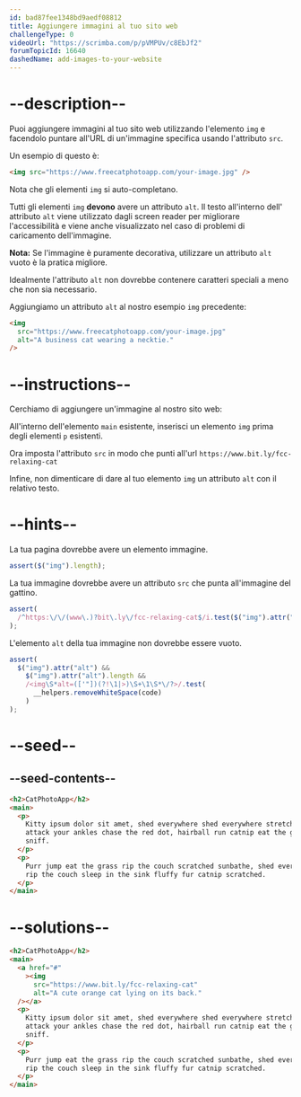 ```yaml
---
id: bad87fee1348bd9aedf08812
title: Aggiungere immagini al tuo sito web
challengeType: 0
videoUrl: "https://scrimba.com/p/pVMPUv/c8EbJf2"
forumTopicId: 16640
dashedName: add-images-to-your-website
---
```


# --description--

Puoi aggiungere immagini al tuo sito web utilizzando l'elemento `img` e facendolo puntare all'URL di un'immagine specifica usando l'attributo `src`.

Un esempio di questo è:

```html
<img src="https://www.freecatphotoapp.com/your-image.jpg" />
```

Nota che gli elementi `img` si auto-completano.

Tutti gli elementi `img` **devono** avere un attributo `alt`. Il testo all'interno dell' attributo `alt` viene utilizzato dagli screen reader per migliorare l'accessibilità e viene anche visualizzato nel caso di problemi di caricamento dell'immagine.

**Nota:** Se l'immagine è puramente decorativa, utilizzare un attributo `alt` vuoto è la pratica migliore.

Idealmente l'attributo `alt` non dovrebbe contenere caratteri speciali a meno che non sia necessario.

Aggiungiamo un attributo `alt` al nostro esempio `img` precedente:

```html
<img
  src="https://www.freecatphotoapp.com/your-image.jpg"
  alt="A business cat wearing a necktie."
/>
```

# --instructions--

Cerchiamo di aggiungere un'immagine al nostro sito web:

All'interno dell'elemento `main` esistente, inserisci un elemento `img` prima degli elementi `p` esistenti.

Ora imposta l'attributo `src` in modo che punti all'url `https://www.bit.ly/fcc-relaxing-cat`

Infine, non dimenticare di dare al tuo elemento `img` un attributo `alt` con il relativo testo.

# --hints--

La tua pagina dovrebbe avere un elemento immagine.

```js
assert($("img").length);
```

La tua immagine dovrebbe avere un attributo `src` che punta all'immagine del gattino.

```js
assert(
  /^https:\/\/(www\.)?bit\.ly\/fcc-relaxing-cat$/i.test($("img").attr("src"))
);
```

L'elemento `alt` della tua immagine non dovrebbe essere vuoto.

```js
assert(
  $("img").attr("alt") &&
    $("img").attr("alt").length &&
    /<img\S*alt=(['"])(?!\1|>)\S+\1\S*\/?>/.test(
      __helpers.removeWhiteSpace(code)
    )
);
```

# --seed--

## --seed-contents--

```html
<h2>CatPhotoApp</h2>
<main>
  <p>
    Kitty ipsum dolor sit amet, shed everywhere shed everywhere stretching
    attack your ankles chase the red dot, hairball run catnip eat the grass
    sniff.
  </p>
  <p>
    Purr jump eat the grass rip the couch scratched sunbathe, shed everywhere
    rip the couch sleep in the sink fluffy fur catnip scratched.
  </p>
</main>
```

# --solutions--

```html
<h2>CatPhotoApp</h2>
<main>
  <a href="#"
    ><img
      src="https://www.bit.ly/fcc-relaxing-cat"
      alt="A cute orange cat lying on its back."
  /></a>
  <p>
    Kitty ipsum dolor sit amet, shed everywhere shed everywhere stretching
    attack your ankles chase the red dot, hairball run catnip eat the grass
    sniff.
  </p>
  <p>
    Purr jump eat the grass rip the couch scratched sunbathe, shed everywhere
    rip the couch sleep in the sink fluffy fur catnip scratched.
  </p>
</main>
```

